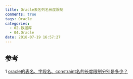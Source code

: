 ```yaml
---
title: Oracle表名列名长度限制
comments: true
tags: Oracle
categories:
  - 02.数据库
  - 04.Oracle
date: 2018-07-19 16:57:27
---
```


## 参考
1 [oracle的表名、字段名、constraint名的长度限制分别是多少？](https://blog.csdn.net/haiross/article/details/38379615)